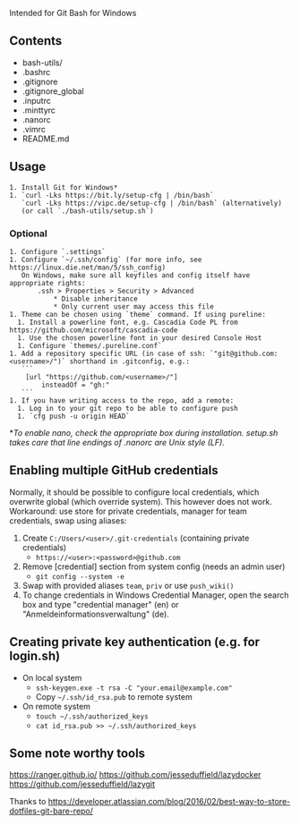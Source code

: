 Intended for Git Bash for Windows

## Contents
* bash-utils/
* .bashrc
* .gitignore
* .gitignore_global
* .inputrc
* .minttyrc
* .nanorc
* .vimrc
* README.md

## Usage
    1. Install Git for Windows*
    1. `curl -Lks https://bit.ly/setup-cfg | /bin/bash`
       `curl -Lks https://vipc.de/setup-cfg | /bin/bash` (alternatively)
       (or call `./bash-utils/setup.sh`)
### Optional
    1. Configure `.settings`
    1. Configure `~/.ssh/config` (for more info, see https://linux.die.net/man/5/ssh_config)
       On Windows, make sure all keyfiles and config itself have appropriate rights:
           .ssh > Properties > Security > Advanced
               * Disable inheritance
               * Only current user may access this file
    1. Theme can be chosen using `theme` command. If using pureline:
      1. Install a powerline font, e.g. Cascadia Code PL from https://github.com/microsoft/cascadia-code
      1. Use the chosen powerline font in your desired Console Host
      1. Configure `themes/.pureline.conf`
    1. Add a repository specific URL (in case of ssh: `"git@github.com:<username>/")` shorthand in .gitconfig, e.g.:
       ```
        [url "https://github.com/<username>/"]
            insteadOf = "gh:"
       ```
    1. If you have writing access to the repo, add a remote:
      1. Log in to your git repo to be able to configure push
      1. `cfg push -u origin HEAD`

*_To enable nano, check the appropriate box during installation. setup.sh takes care that line endings of .nanorc are Unix style (LF)._

## Enabling multiple GitHub credentials
Normally, it should be possible to configure local credentials, which overwrite global (which override system).
This however does not work.
Workaround: use store for private credentials, manager for team credentials, swap using aliases:
1. Create `C:/Users/<user>/.git-credentials` (containing private credentials)
   * `https://<user>:<password>@github.com`
2. Remove [credential] section from system config (needs an admin user)
   * `git config --system -e`
3. Swap with provided aliases `team`, `priv` or use `push_wiki()`
4. To change credentials in Windows Credential Manager, open the search box and type "credential manager" (en) or "Anmeldeinformationsverwaltung" (de).

## Creating private key authentication (e.g. for login.sh)
* On local system
  * `ssh-keygen.exe -t rsa -C "your.email@example.com"`
  * Copy `~/.ssh/id_rsa.pub` to remote system
* On remote system
  * `touch ~/.ssh/authorized_keys`
  * `cat id_rsa.pub >> ~/.ssh/authorized_keys`

## Some note worthy tools
https://ranger.github.io/
https://github.com/jesseduffield/lazydocker
https://github.com/jesseduffield/lazygit

Thanks to https://developer.atlassian.com/blog/2016/02/best-way-to-store-dotfiles-git-bare-repo/
